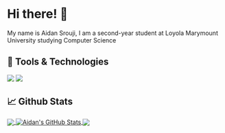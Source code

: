 # Hi there! 👋

My name is Aidan Srouji, I am a second-year student at Loyola Marymount University studying Computer Science

## 🔧 Tools & Technologies

![](https://img.shields.io/badge/OS-Windows-informational?style=flat&logo=Windows&logoColor=white&color=c63f79) ![](https://img.shields.io/badge/Editor-VS_Code-informational?style=flat&logo=VS_Code&logoColor=white&color=c63f79)

## 📈 Github Stats

<a href="https://github.com/asrouji/asrouji">
  <img align="center" src="https://github-readme-stats.vercel.app/api/top-langs/?username=asrouji&theme=radical&compact=true" />
</a>
<a href="https://github.com/asrouji/asrouji">
  <img align="center" src="https://github-readme-stats.vercel.app/api?username=asrouji&show_icons=true&line_height=27&count_private=true&theme=radical" alt="Aidan's GitHub Stats" />
</a>

<a href="https://github.com/asrouji/asrouji">
  <img align="center" src="https://github-readme-stats.vercel.app/api/pin/?username=asrouji&repo=LMU&theme=radical" />
</a>


<!-- <a href="https://github.com/asrouji/asrouji">
  <img align="center" src="https://github-readme-stats.vercel.app/api/pin/?username=asrouji&repo=zombies-among-us&theme=radical" />
</a>     -->

